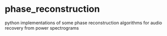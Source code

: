 # phase_reconstruction
python implementations of some phase reconstruction algorithms for audio recovery from power spectrograms
